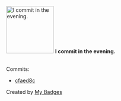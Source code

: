 <img src="https://github.com/my-badges/my-badges/blob/master/src/all-badges/time-of-commit/evening-commits.png?raw=true" alt="I commit in the evening." title="I commit in the evening." width="128">
<strong>I commit in the evening.</strong>
<br><br>

Commits:

- <a href="https://github.com/crazylady2004/Projet-grille-pain/commit/cfaed8c6ab598a718737d6011a58ad0ec37fcab0">cfaed8c</a>


Created by <a href="https://github.com/my-badges/my-badges">My Badges</a>